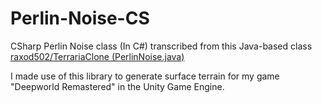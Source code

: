 # Perlin-Noise-CS
CSharp Perlin Noise class (In C#) transcribed from this Java-based class [raxod502/TerrariaClone (PerlinNoise.java)](https://github.com/raxod502/TerrariaClone/blob/master/src/PerlinNoise.java)

I made use of this library to generate surface terrain for my game "Deepworld Remastered" in the Unity Game Engine.
